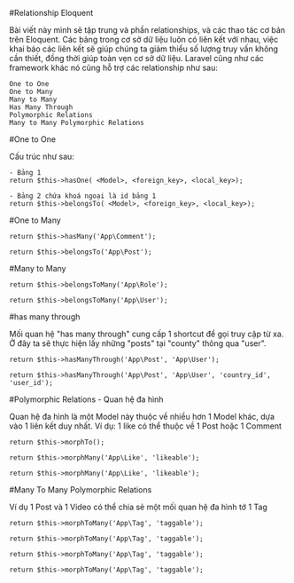 #Relationship Eloquent

Bài viết này mình sẽ tập trung và phần relationships, và các thao tác cơ bản trên Eloquent.
Các bảng trong cơ sở dữ liệu luôn có liên kết với nhau, việc khai báo các liên kết sẽ giúp chúng ta giảm thiểu số lượng truy vấn không cần thiết, đồng thời giúp toàn vẹn cơ sở dữ liệu.
Laravel cũng như các framework khác nó cũng hỗ trợ các relationship như sau:

	One to One
	One to Many
	Many to Many
	Has Many Through
	Polymorphic Relations
	Many to Many Polymorphic Relations


#One to One

Cấu trúc như sau:

	- Bảng 1
	return $this->hasOne( <Model>, <foreign_key>, <local_key>);

	- Bảng 2 chứa khoá ngoại là id bảng 1
	return $this->belongsTo( <Model>, <foreign_key>, <local_key>);

#One to Many

	return $this->hasMany('App\Comment');

	return $this->belongsTo('App\Post');


#Many to Many

	return $this->belongsToMany('App\Role');

	return $this->belongsToMany('App\User');

#has many through

Mối quan hệ "has many through" cung cấp 1 shortcut để gọi truy cập từ xa. Ở đây ta sẽ thực hiện lấy những "posts" tại "county" thông qua "user".

	return $this->hasManyThrough('App\Post', 'App\User');

	return $this->hasManyThrough('App\Post', 'App\User', 'country_id', 'user_id');


#Polymorphic Relations - Quan hệ đa hình

Quan hệ đa hình là một Model này thuộc về nhiều hơn 1 Model khác, dựa vào 1 liên kết duy nhất.
Ví dụ: 1 like có thể thuộc về 1 Post hoặc 1 Comment

	return $this->morphTo();

	return $this->morphMany('App\Like', 'likeable');

	return $this->morphMany('App\Like', 'likeable');


#Many To Many Polymorphic Relations

Ví dụ 1 Post và 1 Video có thể chia sẻ một mối quan hệ đa hình tớ 1 Tag

	return $this->morphToMany('App\Tag', 'taggable');

	return $this->morphToMany('App\Tag', 'taggable');

	return $this->morphToMany('App\Tag', 'taggable');

	return $this->morphToMany('App\Tag', 'taggable');

